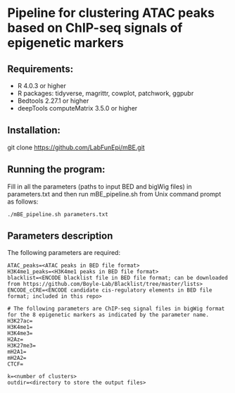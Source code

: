 # Pipeline for clustering ATAC peaks based on ChIP-seq signals of epigenetic markers

## Requirements:
- R 4.0.3 or higher
- R packages: tidyverse, magrittr, cowplot, patchwork, ggpubr
- Bedtools 2.27.1 or higher
- deepTools computeMatrix 3.5.0 or higher

## Installation: 
git clone https://github.com/LabFunEpi/mBE.git

## Running the program: 
Fill in all the parameters (paths to input BED and bigWig files) in parameters.txt and then run mBE_pipeline.sh from Unix command prompt as follows: 
```
./mBE_pipeline.sh parameters.txt
```

## Parameters description
The following parameters are required: 
```
ATAC_peaks=<ATAC peaks in BED file format>
H3K4me1_peaks=<H3K4me1 peaks in BED file format>
blacklist=<ENCODE blacklist file in BED file format; can be downloaded from https://github.com/Boyle-Lab/Blacklist/tree/master/lists>
ENCODE_cCRE=<ENCODE candidate cis-regulatory elements in BED file format; included in this repo>

# The following parameters are ChIP-seq signal files in bigWig format for the 8 epigenetic markers as indicated by the parameter name. 
H3K27ac=
H3K4me1=
H3K4me3=
H2Az=
H3K27me3=
mH2A1=
mH2A2=
CTCF=

k=<number of clusters>
outdir=<directory to store the output files>
```
